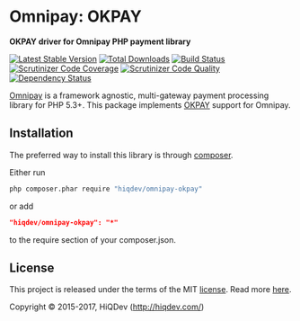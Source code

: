 # Omnipay: OKPAY

**OKPAY driver for Omnipay PHP payment library**

[![Latest Stable Version](https://poser.pugx.org/hiqdev/omnipay-okpay/v/stable)](https://packagist.org/packages/hiqdev/omnipay-okpay)
[![Total Downloads](https://poser.pugx.org/hiqdev/omnipay-okpay/downloads)](https://packagist.org/packages/hiqdev/omnipay-okpay)
[![Build Status](https://img.shields.io/travis/hiqdev/omnipay-okpay.svg)](https://travis-ci.org/hiqdev/omnipay-okpay)
[![Scrutinizer Code Coverage](https://img.shields.io/scrutinizer/coverage/g/hiqdev/omnipay-okpay.svg)](https://scrutinizer-ci.com/g/hiqdev/omnipay-okpay/)
[![Scrutinizer Code Quality](https://img.shields.io/scrutinizer/g/hiqdev/omnipay-okpay.svg)](https://scrutinizer-ci.com/g/hiqdev/omnipay-okpay/)
[![Dependency Status](https://www.versioneye.com/php/hiqdev:omnipay-okpay/dev-master/badge.svg)](https://www.versioneye.com/php/hiqdev:omnipay-okpay/dev-master)

[Omnipay](https://github.com/omnipay/omnipay) is a framework agnostic, multi-gateway payment
processing library for PHP 5.3+.
This package implements [OKPAY](https://okpay.com/) support for Omnipay.

## Installation

The preferred way to install this library is through [composer](http://getcomposer.org/download/).

Either run

```sh
php composer.phar require "hiqdev/omnipay-okpay"
```

or add

```json
"hiqdev/omnipay-okpay": "*"
```

to the require section of your composer.json.

## License

This project is released under the terms of the MIT [license](LICENSE).
Read more [here](http://choosealicense.com/licenses/mit).

Copyright © 2015-2017, HiQDev (http://hiqdev.com/)
